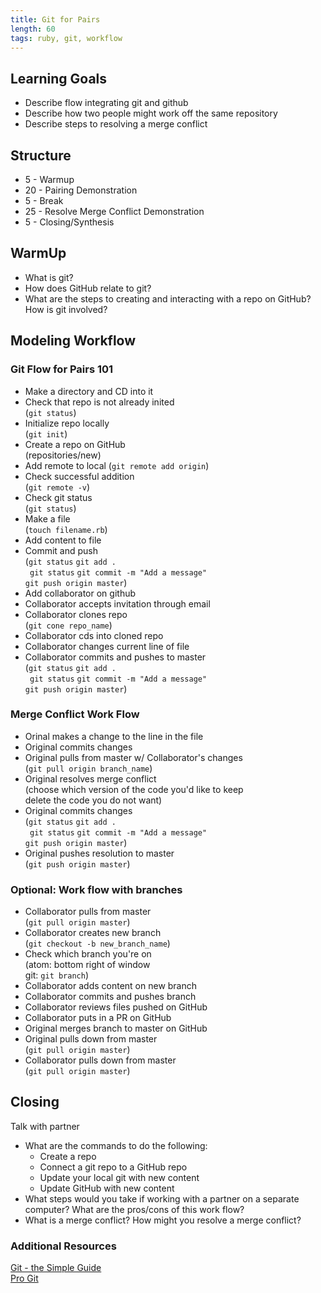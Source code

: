 ```yaml
---
title: Git for Pairs
length: 60
tags: ruby, git, workflow
---
```


## Learning Goals

* Describe flow integrating git and github  
* Describe how two people might work off the same repository
* Describe steps to resolving a merge conflict

## Structure

* 5   - Warmup
* 20  - Pairing Demonstration
* 5   - Break
* 25  - Resolve Merge Conflict Demonstration
* 5   - Closing/Synthesis

## WarmUp  
* What is git?  
* How does GitHub relate to git?  
* What are the steps to creating and interacting with a repo on GitHub? How is git involved?

## Modeling Workflow

### Git Flow for Pairs 101   
* Make a directory and CD into it  
* Check that repo is not already inited   
  (`git status`) 
* Initialize repo locally    
  (`git init`)
* Create a repo on GitHub  
  (repositories/new)
* Add remote to local 
  (`git remote add origin`) 
* Check successful addition  
  (`git remote -v`)  
* Check git status  
  (`git status`)
* Make a file  
  (`touch filename.rb`)
* Add content to file  
* Commit and push  
  (`git status`
   `git add .`  
   ` git status`
   `git commit -m "Add a message"`   
   `git push origin master`)
* Add collaborator on github  
* Collaborator accepts invitation through email  
* Collaborator clones repo  
   (`git cone repo_name`)
* Collaborator cds into cloned repo  
* Collaborator changes current line of file  
* Collaborator commits and pushes to master  
  (`git status`
   `git add .`  
   ` git status`
   `git commit -m "Add a message"`   
   `git push origin master`)

### Merge Conflict Work Flow  
* Orinal makes a change to the line in the file  
* Original commits changes
* Original pulls from master w/ Collaborator's changes  
  (`git pull origin branch_name`)  
* Original resolves merge conflict  
  (choose which version of the code you'd like to keep    
   delete the code you do not want)  
* Original commits changes  
  (`git status`
   `git add .`  
   ` git status`
   `git commit -m "Add a message"`   
   `git push origin master`)
* Original pushes resolution to master  
  (`git push origin master`)  

### Optional: Work flow with branches  
* Collaborator pulls from master   
  (`git pull origin master`)  
* Collaborator creates new branch  
  (`git checkout -b new_branch_name`)   
* Check which branch you're on  
  (atom: bottom right of window  
   git: `git branch`)   
* Collaborator adds content on new branch  
* Collaborator commits and pushes branch  
* Collaborator reviews files pushed on GitHub
* Collaborator puts in a PR on GitHub 
* Original merges branch to master on GitHub 
* Original pulls down from master  
  (`git pull origin master`)
* Collaborator pulls down from master  
  (`git pull origin master`)

## Closing  
Talk with partner
* What are the commands to do the following:
   - Create a repo  
   - Connect a git repo to a GitHub repo  
   - Update your local git with new content  
   - Update GitHub with new content  
* What steps would you take if working with a partner on a separate computer? What are the pros/cons of this work flow?  
* What is a merge conflict? How might you resolve a merge conflict? 

### Additional Resources  
[Git - the Simple Guide](http://rogerdudler.github.io/git-guide/)  
[Pro Git](https://git-scm.com/book/en/v2)
